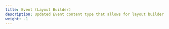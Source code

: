 ```yaml
---
title: Event (Layout Builder)
description: Updated Event content type that allows for layout builder components to be included within an event page.
weight: -1
---
```

